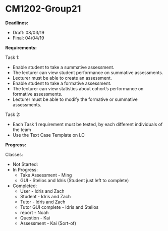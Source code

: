 ﻿# CM1202-Group21

**Deadlines:**
- Draft: 08/03/19
- Final: 04/04/19
 
**Requirements:**

Task 1:
- Enable student to take a summative assessment. 
- The lecturer can view student performance on summative assessments.
- Lecturer must be able to create an assessment.
-	Enable student to take a formative assessment. 
- The lecturer can view statistics about cohort’s performance on formative assessments.
- Lecturer must be able to modify the formative or summative assessments.

Task 2:
- Each Task 1 requirement must be tested, by each different individuals of the team
- Use the Text Case Template on LC
 
**Progress:**

Classes:
- Not Started:
- In Progress:
  - Take Assessment - Ming
  - GUI - Stelios and Idris (Student just left to complete)
- Completed:
  - User - Idris and Zach
  - Student - Idris and Zach
  - Tutor - Idris and Zach 
  - Tutor GUI complete - Idris and Stelios
  - report - Noah
  - Question - Kai
  - Assessment - Kai (Sort-of)
  
